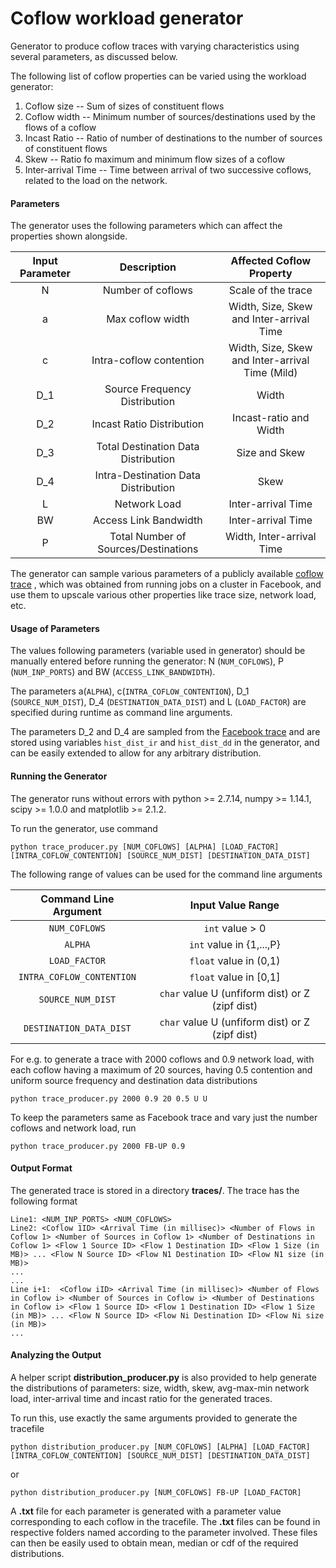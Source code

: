  # Coflow workload generator

Generator to produce coflow traces with varying characteristics using several parameters, as discussed below. 

The following list of coflow properties can be varied using the workload generator:
1. Coflow size -- Sum of sizes of constituent flows
2. Coflow width -- Minimum number of sources/destinations used by the flows of a coflow
3. Incast Ratio -- Ratio of number of destinations to the number of sources of constituent flows
4. Skew -- Ratio fo maximum and minimum flow sizes of a coflow
5. Inter-arrival Time -- Time between arrival of two successive coflows, related to the load on the network.

#### Parameters
The generator uses the following parameters which can affect the properties shown alongside.

 Input Parameter        | Description           | Affected Coflow Property  
 :-------------: |:-------------:| :-----:
 N     | Number of coflows | Scale of the trace 
  a     | Max coflow width      |   Width, Size, Skew and Inter-arrival Time 
 c| Intra-coflow contention      |    Width, Size, Skew and Inter-arrival Time (Mild) 
 D_1| Source Frequency Distribution      |    Width 
 D_2 | Incast Ratio Distribution      |    Incast-ratio and Width 
 D_3 | Total Destination Data Distribution      |    Size and Skew
 D_4 | Intra-Destination Data Distribution      |    Skew 
 L | Network Load      |    Inter-arrival Time 
 BW | Access Link Bandwidth     |    Inter-arrival Time 
 P | Total Number of Sources/Destinations      |    Width, Inter-arrival Time 

The generator can sample various parameters of a publicly available [coflow trace](https://github.com/coflow/coflow-benchmark) , which was obtained from running jobs on a cluster in Facebook, and use them to upscale various other properties like trace size, network load, etc. 

#### Usage of Parameters
The values following parameters (variable used in generator) should be manually entered before running the generator: N (`NUM_COFLOWS`), P (`NUM_INP_PORTS`) and BW (`ACCESS_LINK_BANDWIDTH`).

The parameters a(`ALPHA`), c(`INTRA_COFLOW_CONTENTION`), D_1 (`SOURCE_NUM_DIST`), D_4 (`DESTINATION_DATA_DIST`) and L (`LOAD_FACTOR`) are specified during runtime as command line arguments.

The parameters D_2 and D_4 are sampled from the [Facebook trace](https://github.com/coflow/coflow-benchmark) and are stored using variables `hist_dist_ir` and `hist_dist_dd` in the generator, and can be easily extended to allow for any arbitrary distribution.

#### Running the Generator
The generator runs without errors with python >= 2.7.14, numpy >= 1.14.1, scipy >= 1.0.0 and matplotlib >= 2.1.2. 

To run the generator, use command
```
python trace_producer.py [NUM_COFLOWS] [ALPHA] [LOAD_FACTOR] [INTRA_COFLOW_CONTENTION] [SOURCE_NUM_DIST] [DESTINATION_DATA_DIST]
```

The following range of values can be used for the command line arguments

 Command Line Argument           | Input Value Range  
:-------------:| :-----:
 `NUM_COFLOWS` | `int` value > 0 
 `ALPHA`      |   `int` value in \{1,...,P\} 
 `LOAD_FACTOR`     |    `float` value in (0,1) 
 `INTRA_COFLOW_CONTENTION`      |    `float` value in [0,1] 
 `SOURCE_NUM_DIST`      |    `char` value U (unfiform dist) or Z (zipf dist) 
 `DESTINATION_DATA_DIST`      |    `char` value U (unfiform dist) or Z (zipf dist) 

For e.g. to generate a trace with 2000 coflows and 0.9 network load, with each coflow having a maximum of 20 sources, having 0.5 contention and uniform source frequency and destination data distributions
```
python trace_producer.py 2000 0.9 20 0.5 U U
```

To keep the parameters same as Facebook trace and vary just the number coflows and network load, run
```
python trace_producer.py 2000 FB-UP 0.9
```

#### Output Format
The generated trace is stored in a directory **traces/**. The trace has the following format
```
Line1: <NUM_INP_PORTS> <NUM_COFLOWS>
Line2: <Coflow 1ID> <Arrival Time (in millisec)> <Number of Flows in Coflow 1> <Number of Sources in Coflow 1> <Number of Destinations in Coflow 1> <Flow 1 Source ID> <Flow 1 Destination ID> <Flow 1 Size (in MB)> ... <Flow N Source ID> <Flow N1 Destination ID> <Flow N1 size (in MB)>
...
...
Line i+1:  <Coflow iID> <Arrival Time (in millisec)> <Number of Flows in Coflow i> <Number of Sources in Coflow i> <Number of Destinations in Coflow i> <Flow 1 Source ID> <Flow 1 Destination ID> <Flow 1 Size (in MB)> ... <Flow N Source ID> <Flow Ni Destination ID> <Flow Ni size (in MB)>
...
```

#### Analyzing the Output
A helper script **distribution_producer.py** is also provided to help generate the distributions of parameters: size, width, skew, avg-max-min network load, inter-arrival time and incast ratio for the generated traces.

To run this, use exactly the same arguments provided to generate the tracefile
```
python distribution_producer.py [NUM_COFLOWS] [ALPHA] [LOAD_FACTOR] [INTRA_COFLOW_CONTENTION] [SOURCE_NUM_DIST] [DESTINATION_DATA_DIST]
```
or
```
python distribution_producer.py [NUM_COFLOWS] FB-UP [LOAD_FACTOR]
```

A **.txt** file for each parameter is generated with a parameter value corresponding to each coflow in the tracefile. The **.txt** files can be found in respective folders named according to the parameter involved. These files can then be easily used to obtain mean, median or cdf of the required distributions.